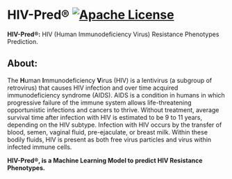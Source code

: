 # HIV-Pred® [![Apache License](https://img.shields.io/badge/license-Apache-blue.svg)](https://github.com/iamprabhat/HIV-Pred/blob/master/LICENSE)
**HIV-Pred®:** HIV (Human Immunodeficiency Virus) Resistance Phenotypes Prediction.

## About:
The **H**uman **I**mmunodeficiency **V**irus (HIV) is a lentivirus (a subgroup of retrovirus) that causes HIV infection and over time acquired immunodeficiency syndrome (AIDS). AIDS is a condition in humans in which progressive failure of the immune system allows life-threatening opportunistic infections and cancers to thrive. Without treatment, average survival time after infection with HIV is estimated to be 9 to 11 years, depending on the HIV subtype. Infection with HIV occurs by the transfer of blood, semen, vaginal fluid, pre-ejaculate, or breast milk. Within these bodily fluids, HIV is present as both free virus particles and virus within infected immune cells.

**HIV-Pred®, is a Machine Learning Model to predict HIV Resistance Phenotypes.**
